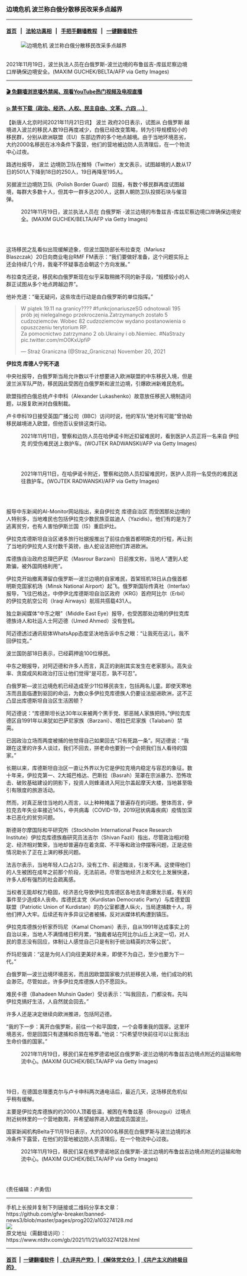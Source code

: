 ### 边境危机 波兰称白俄分散移民改采多点越界
------------------------

#### [首页](https://github.com/gfw-breaker/banned-news3/blob/master/README.md) &nbsp;&nbsp;|&nbsp;&nbsp; [法轮功真相](https://github.com/begood0513/basic/blob/master/README.md)  &nbsp;&nbsp;|&nbsp;&nbsp; [手把手翻墙教程](https://github.com/gfw-breaker/guides/wiki)  &nbsp;&nbsp;|&nbsp;&nbsp; [一键翻墙软件](https://github.com/gfw-breaker/nogfw/blob/master/README.md)  



<div><div class="featured_image">
 <figure>
  <img alt="边境危机 波兰称白俄分散移民改采多点越界" src="https://i.ntdtv.com/assets/uploads/2021/11/GettyImages-1236662106-800x450.jpg"/>
 </figure><br/>
 <span class="caption">
  2021年11月19日，波兰执法人员在白俄罗斯-波兰边境的布鲁兹吉-库兹尼察边境口岸确保边境安全。(MAXIM GUCHEK/BELTA/AFP via Getty Images)
 </span>
</div>
</div><hr/>

#### [ 🎬  免翻墙浏览墙外禁闻、观看YouTube热门视频及电视直播](https://github.com/gfw-breaker/HelloWorld)

#### [ 💥  禁书下载（政治、经济、人权、民主自由、文革、六四 ...）](https://github.com/gfw-breaker/books/blob/master/README.md)

<div><div class="post_content" itemprop="articleBody">
 <p>
  【新唐人北京时间2021年11月21日讯】
  <ok href="https://www.ntdtv.com/gb/波兰.htm">
   波兰
  </ok>
  政府20日表示，试图从
  <ok href="https://www.ntdtv.com/gb/白俄罗斯.htm">
   白俄罗斯
  </ok>
  越境进入波兰的移民人数19日再度减少，白俄已经改变策略，转为引导规模较小的移民群，分别从欧洲联盟（EU）东部边界的多个地点越境。由于当地环境恶劣，大约2000名移民在冰冷条件下露营，他们的营地被边防人员清理后，在一个物流中心过夜。
 </p>
 <p>
  路透社报导，
  <ok href="https://www.ntdtv.com/gb/波兰.htm">
   波兰
  </ok>
  边境防卫队在推特（Twitter）发文表示，试图越境的人数从17日的501人下降到18日的250人，19日再降至195人。
 </p>
 <p>
  另据波兰边境防卫队（Polish Border Guard）回报，有数个移民群再度试图越境，每群大多数十人，但其中一群多达200人，这群人朝防卫队投掷石块与催泪弹。
 </p>
 <figure class="wp-caption alignnone" id="attachment_103274141" style="width: 600px">
  <img alt="" class="size-medium wp-image-103274141" src="https://i.ntdtv.com/assets/uploads/2021/11/GettyImages-1236662711-600x398.jpg">
   <br/><figcaption class="wp-caption-text">
    2021年11月19日，波兰执法人员在
    <ok href="https://www.ntdtv.com/gb/白俄罗斯.htm">
     白俄罗斯
    </ok>
    -波兰边境的布鲁兹吉-库兹尼察边境口岸确保边境安全。(MAXIM GUCHEK/BELTA/AFP via Getty Images)
   </figcaption><br/>
  </img>
 </figure><br/>
 <p>
  这场移民之乱看似出现缓解迹象，但波兰国防部长布拉查克（Mariusz Blaszczak）20日向商业电台RMF FM表示：“我们要做好准备，这个问题实际上还会持续几个月，我毫不怀疑事态会朝这个方向发展。”
 </p>
 <p>
  布拉查克还说，移民和白俄罗斯现在似乎采取稍微不同的新手段，“规模较小的人群正试图从多个地点跨越边界”。
 </p>
 <p>
  他补充道：“毫无疑问，这些攻击行动是由白俄罗斯的单位指挥。”
 </p>
 <blockquote class="twitter-tweet">
  <p dir="ltr" lang="pl">
   W piątek 19.11 na granicy????
   <ok href="https://twitter.com/hashtag/funkcjonariuszeSG?src=hash&amp;ref_src=twsrc%5Etfw">
    #funkcjonariuszeSG
   </ok>
   odnotowali 195 prób jej nielegalnego przekroczenia.Zatrzymanych zostało 5 cudzoziemców. Wobec 82 cudzoziemców wydano postanowienia o opuszczeniu terytorium RP.
   <br/>
   Za pomocnictwo zatrzymano 2 ob.Ukrainy i ob.Niemiec.
   <ok href="https://twitter.com/hashtag/NaStra%C5%BCy?src=hash&amp;ref_src=twsrc%5Etfw">
    #NaStraży
   </ok>
   <ok href="https://t.co/mO0KxUpfiP">
    pic.twitter.com/mO0KxUpfiP
   </ok>
  </p>
  <p>
   — Straż Graniczna (@Straz_Graniczna)
   <ok href="https://twitter.com/Straz_Graniczna/status/1461954678959259650?ref_src=twsrc%5Etfw">
    November 20, 2021
   </ok>
  </p>
 </blockquote>
 <p>
  <script async="" charset="utf-8" src="https://platform.twitter.com/widgets.js">
  </script>
 </p>
 <p>
  <strong>
   <ok href="https://www.ntdtv.com/gb/伊拉克.htm">
    伊拉克
   </ok>
   库德人宁死不退
  </strong>
 </p>
 <p>
  中央社报导，白俄罗斯当局允许数以千计想要进入欧洲联盟的中东移民入境，但是波兰派军队严防，移民因此受困在白俄罗斯和波兰边境，引爆欧洲新难民危机。
 </p>
 <p>
  欧盟指控白俄总统卢卡申科（Alexander Lukashenko）故意放任移民入境制造问题，以报复欧洲对白俄制裁。
 </p>
 <p>
  卢卡申科19日接受英国广播公司（BBC）访问时说，他的军队“绝对有可能”曾协助移民越境进入欧盟，但他否认安排这类行动。
 </p>
 <figure class="wp-caption alignnone" id="attachment_103274139" style="width: 600px">
  <img alt="" class="size-medium wp-image-103274139" src="https://i.ntdtv.com/assets/uploads/2021/11/GettyImages-1236501806-600x400.jpg">
   <br/><figcaption class="wp-caption-text">
    2021年11月11日，警察和边防人员在哈伊诺卡附近扣留难民时，看到医护人员正将一名来自
    <ok href="https://www.ntdtv.com/gb/伊拉克.htm">
     伊拉克
    </ok>
    的受伤难民送上救护车。(WOJTEK RADWANSKI/AFP via Getty Images)
   </figcaption><br/>
  </img>
 </figure><br/>
 <figure class="wp-caption alignnone" id="attachment_103274140" style="width: 600px">
  <img alt="" class="size-medium wp-image-103274140" src="https://i.ntdtv.com/assets/uploads/2021/11/GettyImages-1236501765-600x400.jpg"/>
  <br/><figcaption class="wp-caption-text">
   2021年11月11日，在哈伊诺卡附近，警察和边防人员扣留难民时，医护人员将一名受伤的难民送往救护车。(WOJTEK RADWANSKI/AFP via Getty Images)
  </figcaption><br/>
 </figure><br/>
 <p>
  报导中东新闻的Al-Monitor网站指出，来自伊拉克
  <ok href="https://www.ntdtv.com/gb/库德自治区.htm">
   库德自治区
  </ok>
  而受困那处边境的人特别多，当地难民也包括伊拉克少数民族亚兹迪人（Yazidis）。他们有的是为了逃离贫穷，也有人害怕伊斯兰国（IS）重启炉灶。
 </p>
 <p>
  伊拉克库德斯坦自治区诸多旅行社据报推出了前往白俄首都明斯克的行程，再让到了当地的伊拉克人支付数千英镑，由人蛇设法把他们弄进欧洲。
 </p>
 <p>
  库德族自治政府总理巴萨尼（Masrour Barzani）日前推文称，当地人“遭到人蛇欺骗，被外国网络利用”。
 </p>
 <p>
  伊拉克开始撤离滞留白俄罗斯—波兰边境的自家难民，首架班机18日从白俄首都明斯克国家机场（Minsk National Airport）起飞。俄罗斯国际传真社（Interfax）报导，飞往巴格达，中停伊北库德斯坦自治区政府（KRG）首府阿比尔（Erbil）的伊拉克航空公司（Iraqi Airways）航班共搭载431人。
 </p>
 <p>
  独立新闻媒体“中东之眼”（Middle East Eye）报导，也受困那处边境的伊拉克库德族诗人和社运人士阿迈德（Umed Ahmed）没有登机。
 </p>
 <p>
  阿迈德透过通讯软体WhatsApp态度坚决地告诉中东之眼：“让我死在这儿，我不回伊拉克。”
 </p>
 <p>
  波兰国防部18日表示，已经羁押逾100位移民。
 </p>
 <p>
  中东之眼报导，对阿迈德和许多人而言，真正的剥削其实发生在老家那头。高失业率、贪腐成风和政治打压让他们觉得“是可忍，孰不可忍”。
 </p>
 <p>
  白俄罗斯—波兰边境危机已经造成至少11位移民丧生，包括两名儿童。即使天寒地冻而且面临遭到驱回的命运，为数众多伊拉克库德族人仍要设法挺进欧洲，这不正凸显出库德斯坦自治区生活困顿？
 </p>
 <p>
  阿迈德说：“库德斯坦长达30年以来被两个黑手党、邪恶贼人家族把持。”伊拉克库德区自1991年以来犹如巴萨尼家族（Barzani）、塔拉巴尼家族（Talabani）禁脔。
 </p>
 <p>
  已因政治立场而两度被捕的他觉得自己如果回去“只有死路一条”。阿迈德说：“我跟在这里的许多人谈过，我们不回去，拼老命也要到一个会把我们当人看待的国家。”
 </p>
 <p>
  长期以来，库德斯坦自治区一直让外界以为它是伊拉克境内稳定与容忍的象征。数十年来，伊拉克第一、2大城巴格达、巴斯拉（Basrah）笼罩在宗派暴力、恐怖攻击、破败基础建设的阴影下，投资人则蜂涌进入阿比尔盖起摩天大楼，当地甚至吸引有限度的旅游活动。
 </p>
 <p>
  然而，对真正居住当地的人而言，以上种种掩盖了普遍存在的问题。整体而言，伊拉克去年失业率接近14%，中共病毒（COVID-19，2019冠状病毒疾病）疫情加深本已恶化的贫穷问题。
 </p>
 <p>
  斯德哥尔摩国际和平研究所（Stockholm International Peace Research Institute）伊拉克库德族裔研究员法吉尔（Shivan Fazil）指出，尽管政治相对稳定、经济相对繁荣，当地却普遍存在着贪腐、不平等和政治停摆等问题，正是这些情况助长了正在上演的移民问题。
 </p>
 <p>
  法吉尔表示，当地年轻人口占2/3，没有工作、前途黯淡，引发不满。这使得他们的人生被困在成年之前那个阶段，无法前进。尽管当地经济上和文化上发展快速，许多人却有强烈的社会疏离感。
 </p>
 <p>
  当权者无能却权力稳固，经济恶化导致伊拉克库德区各地去年底爆发示威，有关的事件至少造成8人丧命。库德民主党（Kurdistan Democratic Party）与库德爱国联盟（Patriotic Union of Kurdistan）的办公室都遭人纵火，当局逮捕数十人，将他们押入大牢。后续还有许多异议记者被捕，反对派媒体机构遭到镇压。
 </p>
 <p>
  伊拉克库德族分析家乔玛尼（Kamal Chomani）表示，自从1991年达成事实上的自治以来，当地人不满情绪日积月累，“独裁者站在阿比尔山丘上决定一切，对人民的意志没有回应，体制让人感觉自己只是有别于统治精英的次等公民”。
 </p>
 <p>
  乔玛尼强调：“这是为何人们向往更美好未来，即使不为自己，至少也要为下一代。”
 </p>
 <p>
  白俄罗斯—波兰边境环境恶劣，而且因欧盟国家极力抗拒移民入境，他们成功的机会渺茫。尽管如此，许多伊拉克库德族人仍不愿回头。
 </p>
 <p>
  难民卡德（Bahadeen Muhsin Qader）受访表示：“叫我回去，门都没有。先叫伊拉克搞好生活，人自然就会回去。”
 </p>
 <p>
  许多人还是决定继续向欧洲推进，包括阿迈德。
 </p>
 <p>
  “我的下一步：离开白俄罗斯，前往一个和平国度，一个会尊重我的国家。这里环境恶劣，但是回国只有逮捕和杀戮在等着。”他说：“只希望尽快前往可以让我活出生命价值的国家。”
 </p>
 <figure class="wp-caption alignnone" id="attachment_103274142" style="width: 600px">
  <img alt="" class="size-medium wp-image-103274142" src="https://i.ntdtv.com/assets/uploads/2021/11/GettyImages-1236662849-600x397.jpg"/>
  <br/><figcaption class="wp-caption-text">
   2021年11月19日，移民们呆在格罗德诺地区白俄罗斯-波兰边境的布鲁兹吉边境点附近的运输和物流中心。(MAXIM GUCHEK/BELTA/AFP via Getty Images)
  </figcaption><br/>
 </figure><br/>
 <p>
  19日，在德国总理墨克尔与卢卡申科两次通电话后，最近几天，这场移民危机似乎稍有缓解。
 </p>
 <p>
  主要是伊拉克库德族的约2000人顶着低温，被困在布鲁兹基（Brouzgui）过境点附近树林里的一个营地数周，并希望越界进入欧盟成员国波兰。
 </p>
 <p>
  国家新闻机构Belta于11月19日表示，大约2000名移民在白俄罗斯与波兰边境的冰冷条件下露营，在他们的营地被边防人员清理后，在一个物流中心过夜。
 </p>
 <figure class="wp-caption alignnone" id="attachment_103274143" style="width: 600px">
  <img alt="" class="size-medium wp-image-103274143" src="https://i.ntdtv.com/assets/uploads/2021/11/GettyImages-1236662454-600x390.jpg"/>
  <br/><figcaption class="wp-caption-text">
   2021年11月19日，移民们呆在格罗德诺地区白俄罗斯-波兰边境的布鲁兹吉边境点附近的运输和物流中心。(MAXIM GUCHEK/BELTA/AFP via Getty Images)
  </figcaption><br/>
 </figure><br/>
 <p>
  (责任编辑：卢勇信)
 </p>
 <div class="single_ad">
 </div>
</div>
</div>
<hr/>
手机上长按并复制下列链接或二维码分享本文章：<br/>
https://github.com/gfw-breaker/banned-news3/blob/master/pages/prog202/a103274128.md <br/>
<a href='https://github.com/gfw-breaker/banned-news3/blob/master/pages/prog202/a103274128.md'><img src='https://github.com/gfw-breaker/banned-news3/blob/master/pages/prog202/a103274128.md.png'/></a> <br/>
原文地址（需翻墙访问）：https://www.ntdtv.com/gb/2021/11/21/a103274128.html


------------------------
#### [首页](https://github.com/gfw-breaker/banned-news3/blob/master/README.md) &nbsp;|&nbsp; [一键翻墙软件](https://github.com/gfw-breaker/nogfw/blob/master/README.md) &nbsp;| [《九评共产党》](https://github.com/gfw-breaker/9ping.md/blob/master/README.md#九评之一评共产党是什么) | [《解体党文化》](https://github.com/gfw-breaker/jtdwh.md/blob/master/README.md) | [《共产主义的终极目的》](https://github.com/gfw-breaker/gczydzjmd.md/blob/master/README.md)


<img src='http://gfw-breaker.win/banned-news3/pages/prog202/a103274128.md' width='0px' height='0px'/>